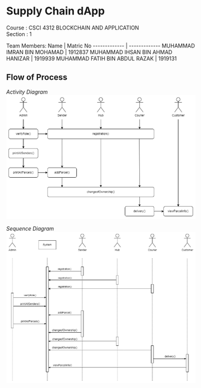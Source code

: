 # Supply Chain dApp

Course : CSCI 4312 BLOCKCHAIN AND APPLICATION <br />
Section : 1

Team Members:
Name  | Matric No
------------- | -------------
MUHAMMAD IMRAN BIN MOHAMAD  | 1912837
MUHAMMAD IHSAN BIN AHMAD HANIZAR  | 1919939
MUHAMMAD FATIH BIN ABDUL RAZAK  | 1919131


## Flow of Process

*Activity Diagram*
![Activity Diagram](https://github.com/0xh34rtl3ss/SupplyChain_dApp/blob/main/assets/BC-Activity%20Diagram.drawio.png)

*Sequence Diagram*
![Sequence Diagram](https://github.com/0xh34rtl3ss/SupplyChain_dApp/blob/main/assets/BC-Sequence%20Diagram.drawio.png)